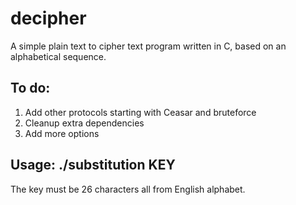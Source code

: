 # decipher
A simple plain text to cipher text program written in C, based on an alphabetical sequence.

## To do:
1. Add other protocols starting with Ceasar and bruteforce
2. Cleanup extra dependencies
3. Add more options

## Usage: ./substitution KEY 
The key must be 26 characters all from English alphabet.
